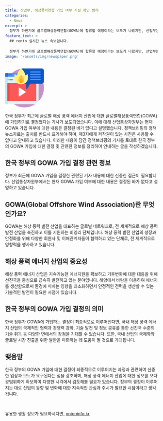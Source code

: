 ```yaml
---
title: 산업부, 해상풍력연합 가입 여부 사실 확인 밝혀
categories:
  - News
excerpt: >
  정부가 하반기에 글로벌해상풍력연합(GOWA)에 합류할 예정이라는 보도가 나왔지만, 산업부는 이에 대한 결정이 아직 내려지지 않았다고 밝혔습니다. 정확한 사실을 확인하기 위해 산업통상자원부에 문의할 필요가 있습니다. GOWA 가입 여부에 대한 결정은 아직 미정이며, 자세한 내용은 산업통상자원부 재생에너지정책관에게 문의할 수 있습니다.
feature_text: >
  ## rentn 실시간 뉴스 속보입니다.

  정부가 하반기에 글로벌해상풍력연합(GOWA)에 합류할 예정이라는 보도가 나왔지만, 산업부는 이에 대한 결정이 아직 내려지지 않았다고 밝혔습니다. 정확한 사실을 확인하기 위해 산업통상자원부에 문의할 필요가 있습니다. GOWA 가입 여부에 대한 결정은 아직 미정이며, 자세한 내용은 산업통상자원부 재생에너지정책관에게 문의할 수 있습니다.
image: '/assets/img/newspaper.png'
---
```


<p><img src="/assets/img/news.png" alt="rentncar 속보" /></p>

<p>한국 정부가 최근에 글로벌 해상 풍력 에너지 산업에 대한 글로벌해상풍력연합(GOWA)에 가입하기로 결정했다는 기사가 보도되었습니다. 이에 대해 산업통상자원부는 현재 GOWA 가입 여부에 대한 내용은 결정된 바가 없다고 설명했습니다. 정책브리핑의 정책뉴스자료는 출처를 반드시 표기해야 하며, 제3자에게 저작권이 있는 사진은 사용할 수 없다고 안내하고 있습니다. 이러한 내용이 담긴 정책브리핑의 기사를 토대로 한국 정부의 GOWA 가입에 대한 결정 및 관련된 정보를 정리하여 안내하는 글을 작성하겠습니다. </p>

<h2 data-ke-size="size26">한국 정부의 GOWA 가입 결정 관련 정보</h2>

<p>정부가 최근에 GOWA 가입을 결정한 관련된 기사 내용에 대한 신중한 접근이 필요합니다. 산업통상자원부에서는 현재 GOWA 가입 여부에 대한 내용은 결정된 바가 없다고 설명하고 있습니다. </p>

<h2 data-ke-size="size26">GOWA(Global Offshore Wind Association)란 무엇인가요?</h2>

<p>GOWA는 해상 풍력 발전 산업을 대표하는 글로벌 네트워크로, 전 세계적으로 해상 풍력 발전 산업을 촉진하고 이를 지원하는 비영리 단체입니다. 해상 풍력 발전 산업의 성장과 안정화를 위해 다양한 회원사 및 이해관계자들이 협력하고 있는 단체로, 전 세계적으로 영향력을 행사하고 있습니다.</p>

<h2 data-ke-size="size26">해상 풍력 에너지 산업의 중요성</h2>

<p>해상 풍력 에너지 산업은 지속가능한 에너지원을 확보하고 기후변화에 대한 대응을 위해 선진국을 중심으로 급속히 발전하고 있는 분야입니다. 해양에서 바람을 이용하여 에너지를 생산함으로써 환경에 미치는 영향을 최소화하면서 안정적인 전력을 생산할 수 있는 기술적인 발전이 필요한 시점에 있습니다. </p>

<h2 data-ke-size="size26">한국 정부의 GOWA 가입 결정의 의미</h2>

<p>한국 정부가 GOWA에 가입하는 결정이 최종적으로 이루어진다면, 국내 해상 풍력 에너지 산업의 국제적인 협력과 경쟁력 강화, 기술 발전 및 정보 공유를 통한 선진국 수준의 기술 취득 등 다양한 면에서의 장점을 기대할 수 있습니다. 또한, 국내 산업의 국제화와 글로벌 시장 진출을 위한 발판을 마련하는 데 도움이 될 것으로 기대됩니다.</p>

<h2 data-ke-size="size26">맺음말</h2>

<p>한국 정부의 GOWA 가입에 대한 결정이 최종적으로 이루어지는 과정과 관련하여 신중한 입장과 보도가 요구된다는 점을 강조하며, 해상 풍력 에너지 산업에 대한 정보를 보다 광범위하게 확보하여 다양한 시각에서 검토해볼 필요가 있습니다. 정부의 결정이 이루어지는 대로 산업의 동향 및 변화에 대한 지속적인 관심과 주시가 필요한 시점이라고 생각됩니다.</p>

<p data-ke-size="size16">&nbsp;</p>
유용한 생활 정보가 필요하시다면, <a href="https://onioninfo.kr" rel="dofollow">onioninfo.kr</a>


